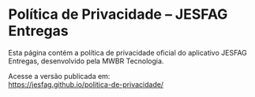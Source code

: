 # Política de Privacidade – JESFAG Entregas

Esta página contém a política de privacidade oficial do aplicativo JESFAG Entregas, desenvolvido pela MWBR Tecnologia.

Acesse a versão publicada em:  
https://jesfag.github.io/politica-de-privacidade/
